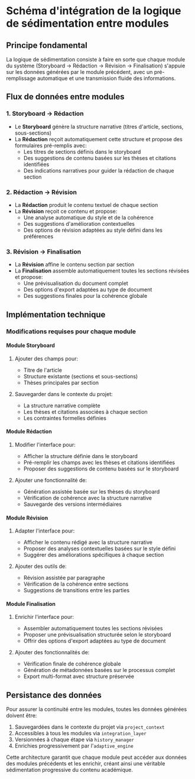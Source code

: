 # Schéma d'intégration de la logique de sédimentation entre modules

## Principe fondamental

La logique de sédimentation consiste à faire en sorte que chaque module du système (Storyboard → Rédaction → Révision → Finalisation) s'appuie sur les données générées par le module précédent, avec un pré-remplissage automatique et une transmission fluide des informations.

## Flux de données entre modules

### 1. Storyboard → Rédaction

- Le **Storyboard** génère la structure narrative (titres d'article, sections, sous-sections)
- La **Rédaction** reçoit automatiquement cette structure et propose des formulaires pré-remplis avec:
  - Les titres de sections définis dans le storyboard
  - Des suggestions de contenu basées sur les thèses et citations identifiées
  - Des indications narratives pour guider la rédaction de chaque section

### 2. Rédaction → Révision

- La **Rédaction** produit le contenu textuel de chaque section
- La **Révision** reçoit ce contenu et propose:
  - Une analyse automatique du style et de la cohérence
  - Des suggestions d'amélioration contextuelles
  - Des options de révision adaptées au style défini dans les préférences

### 3. Révision → Finalisation

- La **Révision** affine le contenu section par section
- La **Finalisation** assemble automatiquement toutes les sections révisées et propose:
  - Une prévisualisation du document complet
  - Des options d'export adaptées au type de document
  - Des suggestions finales pour la cohérence globale

## Implémentation technique

### Modifications requises pour chaque module

#### Module Storyboard

1. Ajouter des champs pour:
   - Titre de l'article
   - Structure existante (sections et sous-sections)
   - Thèses principales par section

2. Sauvegarder dans le contexte du projet:
   - La structure narrative complète
   - Les thèses et citations associées à chaque section
   - Les contraintes formelles définies

#### Module Rédaction

1. Modifier l'interface pour:
   - Afficher la structure définie dans le storyboard
   - Pré-remplir les champs avec les thèses et citations identifiées
   - Proposer des suggestions de contenu basées sur le storyboard

2. Ajouter une fonctionnalité de:
   - Génération assistée basée sur les thèses du storyboard
   - Vérification de cohérence avec la structure narrative
   - Sauvegarde des versions intermédiaires

#### Module Révision

1. Adapter l'interface pour:
   - Afficher le contenu rédigé avec la structure narrative
   - Proposer des analyses contextuelles basées sur le style défini
   - Suggérer des améliorations spécifiques à chaque section

2. Ajouter des outils de:
   - Révision assistée par paragraphe
   - Vérification de la cohérence entre sections
   - Suggestions de transitions entre les parties

#### Module Finalisation

1. Enrichir l'interface pour:
   - Assembler automatiquement toutes les sections révisées
   - Proposer une prévisualisation structurée selon le storyboard
   - Offrir des options d'export adaptées au type de document

2. Ajouter des fonctionnalités de:
   - Vérification finale de cohérence globale
   - Génération de métadonnées basées sur le processus complet
   - Export multi-format avec structure préservée

## Persistance des données

Pour assurer la continuité entre les modules, toutes les données générées doivent être:

1. Sauvegardées dans le contexte du projet via `project_context`
2. Accessibles à tous les modules via `integration_layer`
3. Versionnées à chaque étape via `history_manager`
4. Enrichies progressivement par l'`adaptive_engine`

Cette architecture garantit que chaque module peut accéder aux données des modules précédents et les enrichir, créant ainsi une véritable sédimentation progressive du contenu académique.
